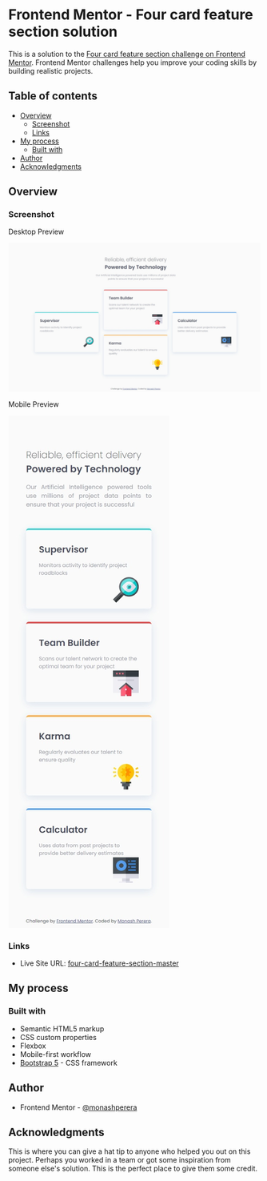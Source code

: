 # Frontend Mentor - Four card feature section solution

This is a solution to the [Four card feature section challenge on Frontend Mentor](https://www.frontendmentor.io/challenges/four-card-feature-section-weK1eFYK). Frontend Mentor challenges help you improve your coding skills by building realistic projects. 

## Table of contents

- [Overview](#overview)
  - [Screenshot](#screenshot)
  - [Links](#links)
- [My process](#my-process)
  - [Built with](#built-with)
- [Author](#author)
- [Acknowledgments](#acknowledgments)

## Overview

### Screenshot

Desktop Preview

![Solution preview for the QR code component Desktop](./assets/screenshot/desktop-view.jpeg)

Mobile Preview

![Solution preview for the QR code component coding challenge](./assets/screenshot/mobile-view.jpeg)

### Links

- Live Site URL: [four-card-feature-section-master](https://monash-four-card-feature.netlify.app/)

## My process

### Built with

- Semantic HTML5 markup
- CSS custom properties
- Flexbox
- Mobile-first workflow
- [Bootstrap 5](https://getbootstrap.com) - CSS framework

## Author

- Frontend Mentor - [@monashperera](https://www.frontendmentor.io/profile/monashperera)

## Acknowledgments

This is where you can give a hat tip to anyone who helped you out on this project. Perhaps you worked in a team or got some inspiration from someone else's solution. This is the perfect place to give them some credit.
